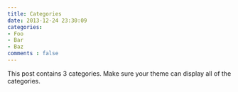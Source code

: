 ```yaml
---
title: Categories
date: 2013-12-24 23:30:09
categories:
- Foo
- Bar
- Baz
comments : false
---
```


This post contains 3 categories. Make sure your theme can display all of the categories.
